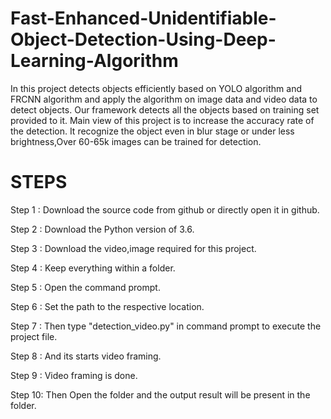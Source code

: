 # Fast-Enhanced-Unidentifiable-Object-Detection-Using-Deep-Learning-Algorithm
In this project detects objects efficiently based on YOLO algorithm and FRCNN algorithm and apply the algorithm on image data and video  data to detect objects.
Our framework detects all the objects based on training set provided to it. Main view of this project is to increase the accuracy rate of the detection. It recognize the object even in blur stage or under less brightness,Over 60-65k images can be trained for detection.

# STEPS
Step 1 : Download the source code from github or directly open it in github. 

Step 2 : Download the Python version of 3.6.

Step 3 : Download the video,image required for this project.

Step 4 : Keep everything within a folder.

Step 5 : Open the command prompt.

Step 6 : Set the path to the respective location.

Step 7 : Then type "detection_video.py" in command prompt to execute the project file.

Step 8 : And its starts video framing.

Step 9 : Video framing is done.

Step 10: Then Open the folder and the output result will be present in the folder.
